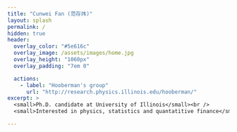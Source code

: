 ```yaml
---
title: "Cunwei Fan (范存炜)"
layout: splash
permalink: /
hidden: true
header:
  overlay_color: "#5e616c"
  overlay_image: /assets/images/home.jpg
  overlay_height: "1060px"
  overlay_padding: "7em 0"

  actions:
    - label: "Hooberman's group"
      url: "http://research.physics.illinois.edu/hooberman/"
excerpt: >
  <small>Ph.D. candidate at University of Illinois</small><br />
  <small>Interested in physics, statistics and quantatitive finance</small>

---
```


